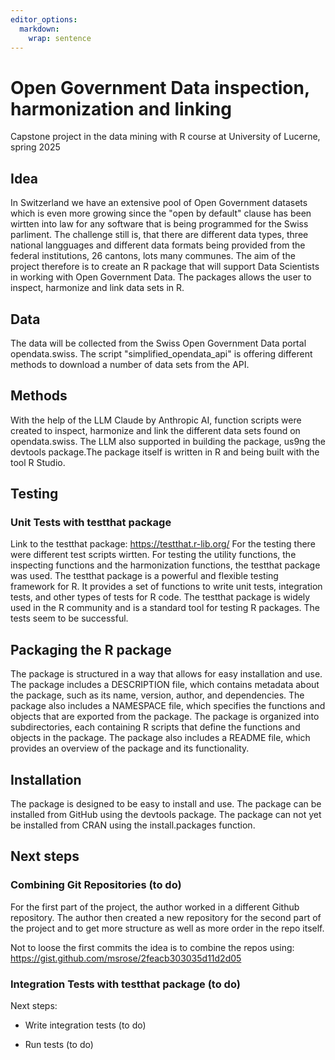 ```yaml
---
editor_options: 
  markdown: 
    wrap: sentence
---
```


# Open Government Data inspection, harmonization and linking

Capstone project in the data mining with R course at University of Lucerne, spring 2025

## Idea

In Switzerland we have an extensive pool of Open Government datasets which is even more growing since the "open by default" clause has been wirtten into law for any software that is being programmed for the Swiss parliment.
The challenge still is, that there are different data types, three national langguages and different data formats being provided from the federal institutions, 26 cantons, lots many communes.
The aim of the project therefore is to create an R package that will support Data Scientists in working with Open Government Data.
The packages allows the user to inspect, harmonize and link data sets in R.

## Data

The data will be collected from the Swiss Open Government Data portal opendata.swiss.
The script "simplified_opendata_api" is offering different methods to download a number of data sets from the API.

## Methods

With the help of the LLM Claude by Anthropic AI, function scripts were created to inspect, harmonize and link the different data sets found on opendata.swiss.
The LLM also supported in building the package, us9ng the devtools package.The package itself is written in R and being built with the tool R Studio.

## Testing

### Unit Tests with testthat package

Link to the testthat package: <https://testthat.r-lib.org/> For the testing there were different test scripts wirtten.
For testing the utility functions, the inspecting functions and the harmonization functions, the testthat package was used.
The testthat package is a powerful and flexible testing framework for R.
It provides a set of functions to write unit tests, integration tests, and other types of tests for R code.
The testthat package is widely used in the R community and is a standard tool for testing R packages.
The tests seem to be successful.

## Packaging the R package

The package is structured in a way that allows for easy installation and use.
The package includes a DESCRIPTION file, which contains metadata about the package, such as its name, version, author, and dependencies.
The package also includes a NAMESPACE file, which specifies the functions and objects that are exported from the package.
The package is organized into subdirectories, each containing R scripts that define the functions and objects in the package.
The package also includes a README file, which provides an overview of the package and its functionality.

## Installation

The package is designed to be easy to install and use.
The package can be installed from GitHub using the devtools package.
The package can not yet be installed from CRAN using the install.packages function.

## Next steps

### Combining Git Repositories (to do) 

For the first part of the project, the author worked in a different Github repository.
The author then created a new repository for the second part of the project and to get more structure as well as more order in the repo itself.

Not to loose the first commits the idea is to combine the repos using: <https://gist.github.com/msrose/2feacb303035d11d2d05>

### Integration Tests with testthat package (to do) 

Next steps:

-   Write integration tests (to do)

-   Run tests (to do)
